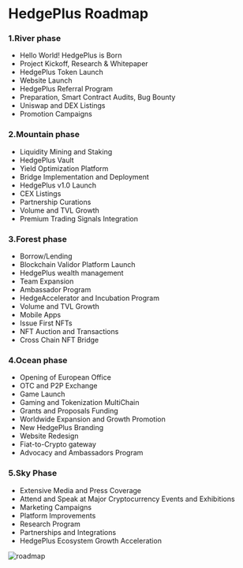# HedgePlus Roadmap

<!-- markdownlint-disable MD036 -->

### 1.River phase

* Hello World! HedgePlus is Born
* Project Kickoff, Research & Whitepaper
* HedgePlus Token Launch
* Website Launch
* HedgePlus Referral Program
* Preparation, Smart Contract Audits, Bug Bounty
* Uniswap and DEX Listings
* Promotion Campaigns

### 2.Mountain phase

* Liquidity Mining and Staking
* HedgePlus Vault
* Yield Optimization Platform
* Bridge Implementation and Deployment
* HedgePlus v1.0 Launch
* CEX Listings
* Partnership Curations
* Volume and TVL Growth
* Premium Trading Signals Integration

### 3.Forest phase

* Borrow/Lending
* Blockchain Validor Platform Launch
* HedgePlus wealth management
* Team Expansion
* Ambassador Program
* HedgeAccelerator and Incubation Program
* Volume and TVL Growth
* Mobile Apps
* Issue First NFTs
* NFT Auction and Transactions
* Cross Chain NFT Bridge

### 4.Ocean phase

* Opening of European Office
* OTC and P2P Exchange
* Game Launch
* Gaming and Tokenization MultiChain
* Grants and Proposals Funding
* Worldwide Expansion and Growth Promotion
* New HedgePlus Branding
* Website Redesign
* Fiat-to-Crypto gateway
* Advocacy and Ambassadors Program

### 5.Sky Phase

* Extensive Media and Press Coverage
* Attend and Speak at Major Cryptocurrency Events and Exhibitions
* Marketing Campaigns
* Platform Improvements
* Research Program
* Partnerships and Integrations
* HedgePlus Ecosystem Growth Acceleration

![roadmap](/images/roadmap.svg)